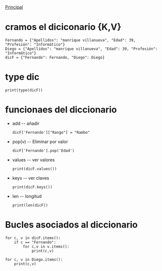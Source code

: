 [Principal](../README.md)<br/>

# cramos el diciconario {K,V}
    Fernando = {"Apellidos": "manrique villanueva", "Edad": 39, "Profesión": "Informático"}
    Diego = {"Apellidos": "manrique villanueva", "Edad": 39, "Profesión": "Informático"}
    dicF = {"Fernando": Fernando, "Diego": Diego}

# type dic
    print(type(dicF))

# funcionaes del diccionario
- add -- añadir
  
      dicF['Fernando']["Rango"] = "Rambo"
    
- pop(v) -- Eliminar por valor

      dicF['Fernando'].pop('Edad')

- values -- ver valores

      print(dicF.values())

- keys -- ver claves

      print(dicF.keys())

- len  -- longitud

      print(len(dicF))

# Bucles asociados al diccionario
    for c, v in dicF.items():
        if c == "Fernando":
            for c,v in v.items():
                print(c,v)

    for c, v in Diego.items():
        print(c,v)
        
